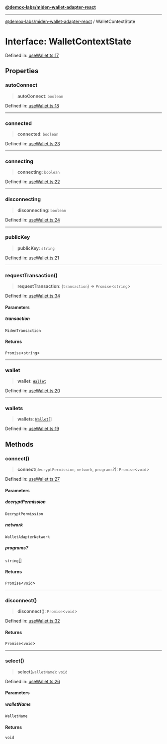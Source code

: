 [**@demox-labs/miden-wallet-adapter-react**](../README.md)

***

[@demox-labs/miden-wallet-adapter-react](../globals.md) / WalletContextState

# Interface: WalletContextState

Defined in: [useWallet.ts:17](https://github.com/demox-labs/miden-wallet-adapter/blob/936af832afefbf69ccca2be9df2bcc84be315019/packages/core/react/useWallet.ts#L17)

## Properties

### autoConnect

> **autoConnect**: `boolean`

Defined in: [useWallet.ts:18](https://github.com/demox-labs/miden-wallet-adapter/blob/936af832afefbf69ccca2be9df2bcc84be315019/packages/core/react/useWallet.ts#L18)

***

### connected

> **connected**: `boolean`

Defined in: [useWallet.ts:23](https://github.com/demox-labs/miden-wallet-adapter/blob/936af832afefbf69ccca2be9df2bcc84be315019/packages/core/react/useWallet.ts#L23)

***

### connecting

> **connecting**: `boolean`

Defined in: [useWallet.ts:22](https://github.com/demox-labs/miden-wallet-adapter/blob/936af832afefbf69ccca2be9df2bcc84be315019/packages/core/react/useWallet.ts#L22)

***

### disconnecting

> **disconnecting**: `boolean`

Defined in: [useWallet.ts:24](https://github.com/demox-labs/miden-wallet-adapter/blob/936af832afefbf69ccca2be9df2bcc84be315019/packages/core/react/useWallet.ts#L24)

***

### publicKey

> **publicKey**: `string`

Defined in: [useWallet.ts:21](https://github.com/demox-labs/miden-wallet-adapter/blob/936af832afefbf69ccca2be9df2bcc84be315019/packages/core/react/useWallet.ts#L21)

***

### requestTransaction()

> **requestTransaction**: (`transaction`) => `Promise`\<`string`\>

Defined in: [useWallet.ts:34](https://github.com/demox-labs/miden-wallet-adapter/blob/936af832afefbf69ccca2be9df2bcc84be315019/packages/core/react/useWallet.ts#L34)

#### Parameters

##### transaction

`MidenTransaction`

#### Returns

`Promise`\<`string`\>

***

### wallet

> **wallet**: [`Wallet`](Wallet.md)

Defined in: [useWallet.ts:20](https://github.com/demox-labs/miden-wallet-adapter/blob/936af832afefbf69ccca2be9df2bcc84be315019/packages/core/react/useWallet.ts#L20)

***

### wallets

> **wallets**: [`Wallet`](Wallet.md)[]

Defined in: [useWallet.ts:19](https://github.com/demox-labs/miden-wallet-adapter/blob/936af832afefbf69ccca2be9df2bcc84be315019/packages/core/react/useWallet.ts#L19)

## Methods

### connect()

> **connect**(`decryptPermission`, `network`, `programs`?): `Promise`\<`void`\>

Defined in: [useWallet.ts:27](https://github.com/demox-labs/miden-wallet-adapter/blob/936af832afefbf69ccca2be9df2bcc84be315019/packages/core/react/useWallet.ts#L27)

#### Parameters

##### decryptPermission

`DecryptPermission`

##### network

`WalletAdapterNetwork`

##### programs?

`string`[]

#### Returns

`Promise`\<`void`\>

***

### disconnect()

> **disconnect**(): `Promise`\<`void`\>

Defined in: [useWallet.ts:32](https://github.com/demox-labs/miden-wallet-adapter/blob/936af832afefbf69ccca2be9df2bcc84be315019/packages/core/react/useWallet.ts#L32)

#### Returns

`Promise`\<`void`\>

***

### select()

> **select**(`walletName`): `void`

Defined in: [useWallet.ts:26](https://github.com/demox-labs/miden-wallet-adapter/blob/936af832afefbf69ccca2be9df2bcc84be315019/packages/core/react/useWallet.ts#L26)

#### Parameters

##### walletName

`WalletName`

#### Returns

`void`
